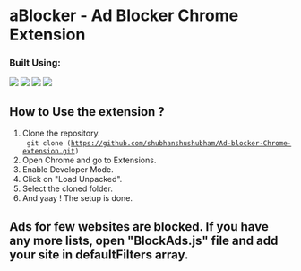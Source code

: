 # aBlocker - Ad Blocker Chrome Extension

<p>
  <h3>Built Using:</h3>
  <p>
    <img src="https://img.shields.io/badge/-JavaScript-F7DF1E?style=flat-square&logo=JavaScript&logoColor=white">
    <img src="https://img.shields.io/badge/-HTML5-E34F26?style=flat-square&logo=HTML5&logoColor=white">
    <img src="https://img.shields.io/badge/-CSS3-1572B6?style=flat-square&logo=CSS3&logoColor=white">
    <img src="https://img.shields.io/badge/-JSON-000000?style=flat-square&logo=JSON&logoColor=white">
  </p>
</p>

## How to Use the extension ?
1. Clone the repository. <br>
  <code> git clone (https://github.com/shubhanshushubham/Ad-blocker-Chrome-extension.git) </code>
3. Open Chrome and go to Extensions.
4. Enable Developer Mode.
5. Click on "Load Unpacked".
6. Select the cloned folder.
7. And yaay ! The setup is done.


## Ads for few websites are blocked. If you have any more lists, open "BlockAds.js" file and add your site in defaultFilters array.
